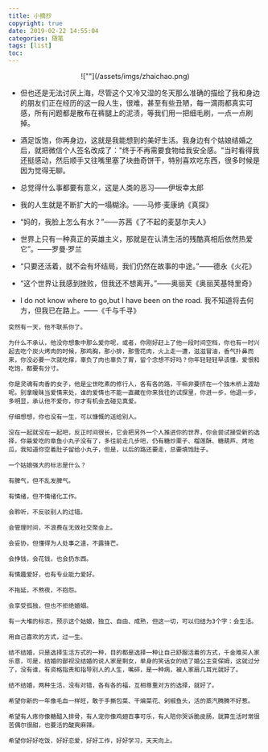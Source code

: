 ```yaml
---
title: 小摘抄
copyright: true
date: 2019-02-22 14:55:04
categories: 随笔
tags: [list]
toc:
---
```


<center>![""](/assets/imgs/zhaichao.png)</center> 
<!--more-->

* 但也还是无法讨厌上海，尽管这个又冷又湿的冬天那么准确的描绘了我和身边的朋友们正在经历的这一段人生，很难，甚至有些丑陋，每一滴雨都真实可感，所有问题都是散布在裤腿上的泥渍，等我们用一把细毛刷，一点一点刷掉。

* 酒足饭饱，你再身边，这就是我能想到的美好生活。我身边有个姑娘结婚之后，就把微信个人签名改成了："终于不再需要食物给我安全感。"当时看得我还挺感动，然后顺手又往嘴里塞了块曲奇饼干，特别喜欢吃东西，很多时候是因为觉得无聊。

* 总觉得什么事都要有意义，这是人类的恶习——伊坂幸太郎
* 我的人生就是不断扩大的一塌糊涂。——马修·麦康纳《真探》
* “妈的，我脸上怎么有水？”——苏茜《了不起的麦瑟尔夫人》
* 世界上只有一种真正的英雄主义，那就是在认清生活的残酷真相后依然热爱它”。——罗曼·罗兰
* “只要还活着，就不会有坏结局，我们仍然在故事的中途。”——德永《火花》
* “这个世界让我感到挫败，但我还不想离开。”——奥丽芙《奥丽芙基特里奇》

* I do not know where to go,but I have been on the road. 我不知道将去何方，但我已在路上。——《千与千寻》

```
突然有一天，他不联系你了。

为什么不承认，他没你想象中那么爱你呢，或者，你刚好赶上了他一段时间空档，你也有一时兴起去吃个炭火烤肉的时候，那鸡胸，那小排，那雪花肉，火上走一遭，滋滋冒油，香气扑鼻而来，你没必要一次就吃撑，辜负了肉也辜负了胃，留个念想不好吗？你年轻轻轻早该懂，爱恨和吃饱，都要有分寸。

你是灵魂有肉香的女子，他是尘世吃素的修行人，各有各的路，干嘛非要挤在一个独木桥上渡劫呢。别拿暧昧当爱情来处，谁的爱情也不能一直藏在你来我往的试探里，你进一步，他退一步，多明显，承认他不爱你，你才有机会去碰见真爱。

仔细想想，你也没有一生，可以慷慨的送给别人。

没在一起就没在一起吧，反正时间很长，它会把另外一个人推进你的世界，你会尝试接受新的选择，你最爱吃的章鱼小丸子没有了，多往前走几步吧，仍有糖炒栗子、榴莲酥、糖葫芦、烤地瓜，我知道你空着肚子留给小丸子，但是，以后的路还要走，总要填饱肚子。

一个姑娘强大的标志是什么？

有脾气，但不乱发脾气。

有情绪，但不情绪化工作。

会聆听，不反驳别人的过错。

会管理时间，不浪费在无效社交聚会上。

会妥协，但懂得为人处事之道，不露锋芒。

会挣钱，会花钱，也会扔东西。

有情趣爱好，也有专业能力爱好。

不拖延，不熬夜，不抱怨。

会享受孤独，但也不拒绝婚姻。

有一大堆的标志，预示这个姑娘，独立、自由、成熟，但这一切，可以归结为3个字：会生活。

用自己喜欢的方式，过一生。

结不结婚，只是选择生活方式的一种，目的都是选择一种让自己舒服活着的方式，千金难买人家乐意，可是，结婚的鄙视没结婚的说人家是剩女，单身的笑话女的结了婚公主变保姆，这就过分了，没有谁，有资格指责和指导别人的人生，嘴碎，是一种病，被人家扇几耳光就好了。

结不结婚，两种生活，没有对错，各有各的福，互相尊重对方的选择，就好了。

希望你新的一年像毛血一样旺，敢于手撕包菜、干煸菜花、剁椒鱼头，活的蒸汽腾腾不好惹。

希望有人疼你像糖醋入排骨，有人宠你像鸡翅百事可乐，有人陪你哭诉脆皮肠，就算生活时常很苦偶尔很甜，也要活的酸爽麻辣。

希望你好好吃饭，好好恋爱，好好工作，好好学习，天天向上。
```
